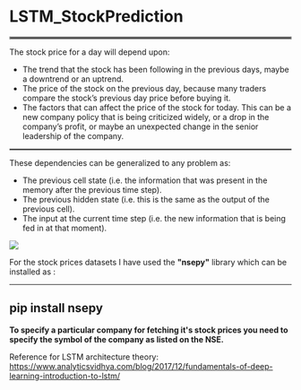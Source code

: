 # LSTM_StockPrediction
<hr style="border:2px solid gray"> </hr>
The stock price for a day will depend upon:

* The trend that the stock has been following in the previous days, maybe a downtrend or an uptrend.
* The price of the stock on the previous day, because many traders compare the stock’s previous day price before buying it.
* The factors that can affect the price of the stock for today. This can be a new company policy that is being criticized widely, or a drop in the company’s profit, or maybe an    unexpected change in the senior leadership of the company.
<hr style="border:1px solid gray"> </hr>
These dependencies can be generalized to any problem as:

* The previous cell state (i.e. the information that was present in the memory after the previous time step).
* The previous hidden state (i.e. this is the same as the output of the previous cell).
* The input at the current time step (i.e. the new information that is being fed in at that moment).
<img src="https://cdn.analyticsvidhya.com/wp-content/uploads/2017/12/10131302/13-768x295.png">

For the stock prices datasets I have used the __"nsepy"__ library which can be installed as :

---
pip install nsepy
---

__To specify a particular company for fetching it's stock prices you need to specify the symbol of the company as listed on the NSE.__

Reference for LSTM architecture theory: https://www.analyticsvidhya.com/blog/2017/12/fundamentals-of-deep-learning-introduction-to-lstm/
